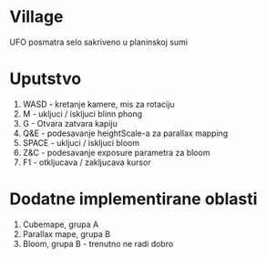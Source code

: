 # Village
UFO posmatra selo sakriveno u planinskoj sumi

# Uputstvo
1. WASD - kretanje kamere, mis za rotaciju
2. M - ukljuci / iskljuci blinn phong
3. G - Otvara zatvara kapiju
4. Q&E - podesavanje heightScale-a za parallax mapping
5. SPACE - ukljuci / iskljuci bloom
6. Z&C - podesavanje exposure parametra za bloom
7. F1 - otkljucava / zakljucava kursor

# Dodatne implementirane oblasti
1. Cubemape, grupa A
2. Parallax mape, grupa B
3. Bloom, grupa B - trenutno ne radi dobro

